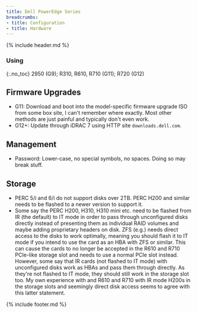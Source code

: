 ```yaml
---
title: Dell PowerEdge Series
breadcrumbs:
- title: Configuration
- title: Hardware
---
```

{% include header.md %}

### Using
{:.no_toc}
2950 (G9); R310, R610, R710 (G11); R720 (G12)

## Firmware Upgrades

- G11: Download and boot into the model-specific firmware upgrade ISO from some box site, I can't remember where exactly. Most other methods are just painful and typically don't even work.
- G12+: Update through iDRAC 7 using HTTP site `downloads.dell.com`.

## Management

- Password: Lower-case, no special symbols, no spaces. Doing so may break stuff.

## Storage

- PERC 5/i and 6/i do not support disks over 2TB. PERC H200 and similar needs to be flashed to a newer version to support it.
- Some say the PERC H200, H310, H310 mini etc. need to be flashed from IR (the default) to IT mode in order to pass through unconfigured disks directly instead of presenting them as individual RAID volumes and maybe adding proprietary headers on disk. ZFS (e.g.) needs direct access to the disks to work optimally, meaning you should flash it to IT mode if you intend to use the card as an HBA with ZFS or similar. This can cause the cards to no longer be accepted in the R610 and R710 PCIe-like storage slot and needs to use a normal PCIe slot instead. However, some say that IR cards (not flashed to IT mode) with unconfigured disks work as HBAs and pass them through directly. As they're not flashed to IT mode, they should still work in the storage slot too. My own experience with and R610 and R710 with IR mode H200s in the storage slots and seemingly direct disk access seems to agree with this latter statement.

{% include footer.md %}
